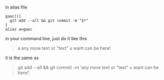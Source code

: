 in alias file

```
gaac(){
  git add --all && git commit -m "$*"
}
alias a=gaac
```
in your command line, just do it like this
>a any more text or "text" u want can be here!

it is the same as

> git add --all && git commit -m 'any more text or "text" u want can be here!'